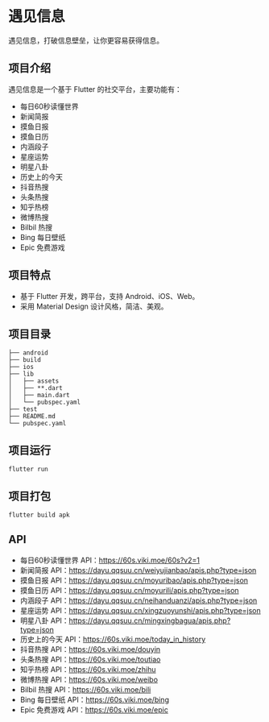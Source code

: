 # 遇见信息

遇见信息，打破信息壁垒，让你更容易获得信息。

## 项目介绍

遇见信息是一个基于 Flutter 的社交平台，主要功能有：

- 每日60秒读懂世界
- 新闻简报
- 摸鱼日报
- 摸鱼日历
- 内涵段子
- 星座运势
- 明星八卦
- 历史上的今天
- 抖音热搜
- 头条热搜
- 知乎热榜
- 微博热搜
- Bilbil 热搜
- Bing 每日壁纸
- Epic 免费游戏


## 项目特点

- 基于 Flutter 开发，跨平台，支持 Android、iOS、Web。
- 采用 Material Design 设计风格，简洁、美观。


## 项目目录

```
├── android
├── build
├── ios
├── lib
│   ├── assets
│   ├── **.dart
│   ├── main.dart
│   └── pubspec.yaml
├── test
├── README.md
└── pubspec.yaml
```

## 项目运行

```
flutter run
```

## 项目打包

```
flutter build apk
```

## API

- 每日60秒读懂世界 API：https://60s.viki.moe/60s?v2=1
- 新闻简报 API：https://dayu.qqsuu.cn/weiyujianbao/apis.php?type=json
- 摸鱼日报 API：https://dayu.qqsuu.cn/moyuribao/apis.php?type=json
- 摸鱼日历 API：https://dayu.qqsuu.cn/moyurili/apis.php?type=json
- 内涵段子 API：https://dayu.qqsuu.cn/neihanduanzi/apis.php?type=json
- 星座运势 API：https://dayu.qqsuu.cn/xingzuoyunshi/apis.php?type=json
- 明星八卦 API：https://dayu.qqsuu.cn/mingxingbagua/apis.php?type=json
- 历史上的今天 API：https://60s.viki.moe/today_in_history
- 抖音热搜 API：https://60s.viki.moe/douyin
- 头条热搜 API：https://60s.viki.moe/toutiao
- 知乎热榜 API：https://60s.viki.moe/zhihu
- 微博热搜 API：https://60s.viki.moe/weibo
- Bilbil 热搜 API：https://60s.viki.moe/bili
- Bing 每日壁纸 API：https://60s.viki.moe/bing
- Epic 免费游戏 API：https://60s.viki.moe/epic
